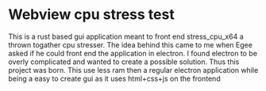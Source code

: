 # Webview cpu stress test

This is a rust based gui application meant to front end stress_cpu_x64 a thrown togather cpu stresser. The idea behind this came to me when Egee asked if he could front end the application in electron. I found electron to be overly complicated and wanted to create a possible solution. Thus this project was born. This use less ram then a  regular electron application while being a easy to create gui as it uses html+css+js on the frontend